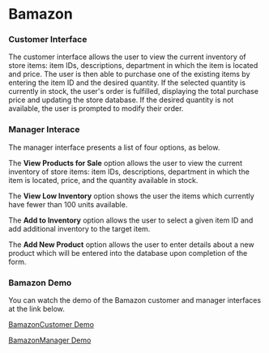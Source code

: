 # Bamazon

### Customer Interface

The customer interface allows the user to view the current inventory of store items: item IDs, descriptions, department in which the item is located and price. The user is then able to purchase one of the existing items by entering the item ID and the desired quantity. If the selected quantity is currently in stock, the user's order is fulfilled, displaying the total purchase price and updating the store database. If the desired quantity is not available, the user is prompted to modify their order.

### Manager Interace

The manager interface presents a list of four options, as below. 
	  
The **View Products for Sale** option allows the user to view the current inventory of store items: item IDs, descriptions, department in which the item is located, price, and the quantity available in stock. 

The **View Low Inventory** option shows the user the items which currently have fewer than 100 units available.

The **Add to Inventory** option allows the user to select a given item ID and add additional inventory to the target item.

The **Add New Product** option allows the user to enter details about a new product which will be entered into the database upon completion of the form.

### Bamazon Demo

You can watch the demo of the Bamazon customer and manager interfaces at the link below.

[BamazonCustomer Demo](https://youtu.be/obrQkGbnCqc)

[BamazonManager Demo](https://youtu.be/B2BJQ_thy5g)
